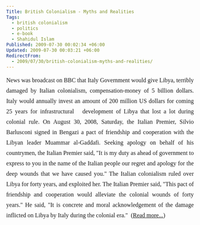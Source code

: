 ```yaml
---
Title: British Colonialism - Myths and Realities
Tags:
  - british colonialism
  - politics
  - e-book
  - Shahidul Islam
Published: 2009-07-30 00:02:34 +06:00
Updated: 2009-07-30 00:03:21 +06:00
RedirectFrom:
  - 2009/07/30/british-colonialism-myths-and-realities/
---
```


<p class="MsoBodyText2" style="margin-top: 6pt; line-height: 200%; text-align: justify;"><span style="font-size: medium; font-family: Garamond;">News was broadcast on BBC that Italy Government would give Libya, terribly damaged by Italian colonialism, compensation-money of 5 billion dollars. Italy would annually invest an amount of 200 million US dollars for coming 25 years for infrastructural   development of Libya that lost a lot during colonial rule. On August 30, 2008, Saturday, the Italian Premier, Silvio Barlusconi signed in Bengazi a pact of friendship and cooperation with the Libyan leader Muammar al-Gaddafi. Seeking apology on behalf of his countrymen, the Italian Premier said, "It is my duty as ahead of government to express to you in the name of the Italian people our regret and apology for the deep wounds that we have caused you." The Italian colonialism ruled over Libya for forty years, and exploited her. The Italian Premier said, "This pact of friendship and cooperation would alleviate the colonial wounds of forty years." He said, "It is concrete and moral acknowledgement of the damage inflicted on Libya by Italy during the colonial era."  (<a href="https://muktomona.com/Articles/shahidul_islam/BritishColonialism_Shahidul.pdf">Read more...</a></span><a href="https://muktomona.com/Articles/shahidul_islam/BritishColonialism_Shahidul.pdf"><img src="https://muktomona.com/images/button/pdf.gif" alt="" /></a><span style="font-size: medium; font-family: Garamond;">)</span></p>

